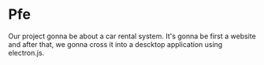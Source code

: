 # Pfe

Our project gonna be about a car rental system. It's gonna be first a website and after that, we gonna cross it into a descktop application using electron.js.
